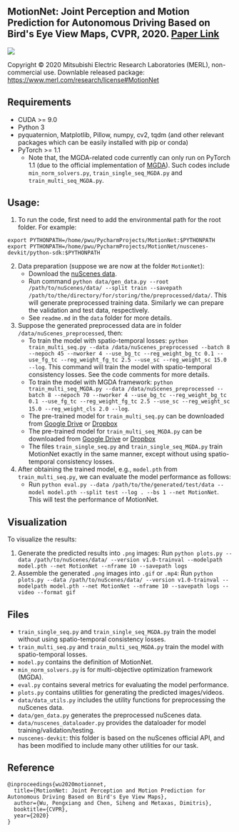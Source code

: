 ## MotionNet: Joint Perception and Motion Prediction for Autonomous Driving Based on Bird's Eye View Maps, CVPR, 2020. [Paper Link](https://arxiv.org/pdf/2003.06754.pdf)

![](https://github.com/pxiangwu/MotionNet/blob/master/teaser/example.gif "")

Copyright &copy; 2020 Mitsubishi Electric Research Laboratories (MERL), non-commercial use.
Downlable released package: https://www.merl.com/research/license#MotionNet

## Requirements
- CUDA >= 9.0
- Python 3
- pyquaternion, Matplotlib, Pillow, numpy, cv2, tqdm (and other relevant packages which can be easily installed with pip or conda)
- PyTorch >= 1.1
  - Note that, the MGDA-related code currently can only run on PyTorch 1.1 (due to the official implementation of [MGDA](https://github.com/intel-isl/MultiObjectiveOptimization)). Such codes include `min_norm_solvers.py`, `train_single_seq_MGDA.py` and `train_multi_seq_MGDA.py`.
  
## Usage:
1. To run the code, first need to add the environmental path for the root folder. For example:
```
export PYTHONPATH=/home/pwu/PycharmProjects/MotionNet:$PYTHONPATH
export PYTHONPATH=/home/pwu/PycharmProjects/MotionNet/nuscenes-devkit/python-sdk:$PYTHONPATH
```
2. Data preparation (suppose we are now at the folder `MotionNet`):
   - Download the [nuScenes data](https://www.nuscenes.org/).
   - Run command `python data/gen_data.py --root /path/to/nuScenes/data/ --split train --savepath /path/to/the/directory/for/storing/the/preprocessed/data/`. This will generate preprocessed training data. Similarly we can prepare the validation and test data, respectively.
   - See `readme.md` in the `data` folder for more details.
3. Suppose the generated preprocessed data are in folder `/data/nuScenes_preprocessed`, then:
   - To train the model with spatio-temporal losses: `python train_multi_seq.py --data /data/nuScenes_preprocessed --batch 8 --nepoch 45 --nworker 4 --use_bg_tc --reg_weight_bg_tc 0.1 --use_fg_tc --reg_weight_fg_tc 2.5 --use_sc --reg_weight_sc 15.0 --log`. This command will train the model with spatio-temporal consistency losses. See the code comments for more details.
   - To train the model with MGDA framework: `python train_multi_seq_MGDA.py --data /data/nuScenes_preprocessed --batch 8 --nepoch 70 --nworker 4 --use_bg_tc --reg_weight_bg_tc 0.1 --use_fg_tc --reg_weight_fg_tc 2.5 --use_sc --reg_weight_sc 15.0 --reg_weight_cls 2.0 --log`.
   - The pre-trained model for `train_multi_seq.py` can be downloaded from [Google Drive](https://drive.google.com/file/d/1i8M4Z8VPGv-prqL5NV4pTlqtsoNu1goG/view?usp=sharing) or [Dropbox](https://www.dropbox.com/s/7f5p02d6uwfajam/model.pth?dl=0)
   - The pre-trained model for `train_multi_seq_MGDA.py` can be downloaded from [Google Drive](https://drive.google.com/file/d/1LdJferXtyC3DYBEi6zWMIUTzUQFVq0o1/view?usp=sharing) or [Dropbox](https://www.dropbox.com/s/i6arwx2zt2dagyi/model_MGDA.pth?dl=0)
   - The files `train_single_seq.py` and `train_single_seq_MGDA.py` train MotionNet exactly in the same manner, except without using spatio-temporal consistency losses.
4. After obtaining the trained model, e.g., `model.pth` from `train_multi_seq.py`, we can evaluate the model performance as follows:
   - Run `python eval.py --data /path/to/the/generated/test/data --model model.pth --split test --log . --bs 1 --net MotionNet`. This will test the performance of MotionNet.

## Visualization
To visualize the results:
1. Generate the predicted results into `.png` images: Run `python plots.py --data /path/to/nuScenes/data/ --version v1.0-trainval --modelpath model.pth --net MotionNet --nframe 10 --savepath logs`
2. Assemble the generated `.png` images into `.gif` or `.mp4`: Run `python plots.py --data /path/to/nuScenes/data/ --version v1.0-trainval --modelpath model.pth --net MotionNet --nframe 10 --savepath logs --video --format gif`

## Files
- `train_single_seq.py` and `train_single_seq_MGDA.py` train the model without using spatio-temporal consistency losses.
- `train_multi_seq.py` and `train_multi_seq_MGDA.py` train the model with spatio-temporal losses.
- `model.py` contains the definition of MotionNet.
- `min_norm_solvers.py` is for multi-objective optimization framework (MGDA).
- `eval.py` contains several metrics for evaluating the model performance.
- `plots.py` contains utilities for generating the predicted images/videos.
- `data/data_utils.py` includes the utility functions for preprocessing the nuScenes data.
- `data/gen_data.py` generates the preprocessed nuScenes data.
- `data/nuscenes_dataloader.py` provides the dataloader for model training/validation/testing.
- `nuscenes-devkit`: this folder is based on the nuScenes official API, and has been modified to include many other utilities for our task.

## Reference
```
@inproceedings{wu2020motionnet,
  title={MotionNet: Joint Perception and Motion Prediction for Autonomous Driving Based on Bird's Eye View Maps},
  author={Wu, Pengxiang and Chen, Siheng and Metaxas, Dimitris},
  booktitle={CVPR},
  year={2020}
}
```
